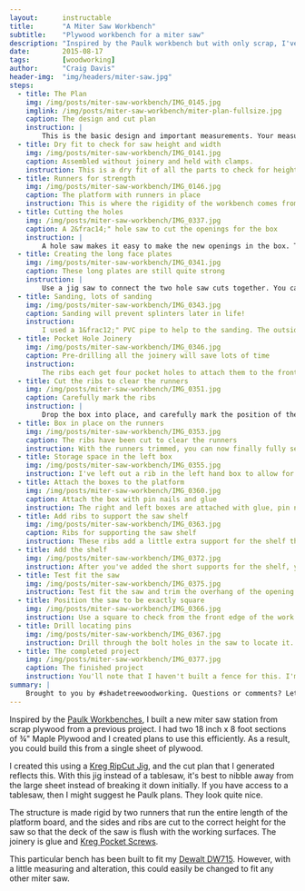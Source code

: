 ```yaml
---
layout:      instructable
title:       "A Miter Saw Workbench"
subtitle:    "Plywood workbench for a miter saw"
description: "Inspired by the Paulk workbench but with only scrap, I've built a stable and flat work surface."
date:        2015-08-17
tags:        [woodworking]
author:      "Craig Davis"
header-img:  "img/headers/miter-saw.jpg"
steps:
  - title: The Plan
    img: /img/posts/miter-saw-workbench/IMG_0145.jpg
    imglink: /img/posts/miter-saw-workbench/miter-plan-fullsize.jpg
    caption: The design and cut plan
    instruction: |
        This is the basic design and important measurements. Your measurements will be different based on the saw. The runner height + your saw deck gives you the height from the top of the bottom platform surface to the top of the work surface. Be careful to measure your plywood! This was built from maple ply that was actually &frac34;. Many plywoods measure between a sixteenth and a thirty-second under. When in doubt, make the box a little tall and then shim the saw upwards.
  - title: Dry fit to check for saw height and width
    img: /img/posts/miter-saw-workbench/IMG_0141.jpg
    caption: Assembled without joinery and held with clamps.
    instruction: This is a dry fit of all the parts to check for height and sizes. Note that with the runners in place, you cannot place the internal ribs. In the plans, there is a 1" overhang of the top work surfaces. This allows the opening for the top of the saw to be fine tuned. At this stage, you can do the initial tuning of this, and in the final step you can do the final fitting of the saw into it's new home.
  - title: Runners for strength
    img: /img/posts/miter-saw-workbench/IMG_0146.jpg
    caption: The platform with runners in place
    instruction: This is where the rigidity of the workbench comes from. This prevents the two end boxes from flexing the center open space. The runners are secured with glue and pocket screws. Be certain that they are cut to length to allow a rib to be placed on each end. The internal ribs will have slots cut into them for the runners, the end ribs should be full. This means that the runners are cut to the length of the platform less twice the thickness of your plywood.
  - title: Cutting the holes
    img: /img/posts/miter-saw-workbench/IMG_0337.jpg
    caption: A 2&frac14;" hole saw to cut the openings for the box
    instruction: |
        A hole saw makes it easy to make the new openings in the box. The plans use five matching ribs, and it's best to [make a template](/img/posts/miter-saw-workbench/IMG_0336.jpg) so that they all match.
  - title: Creating the long face plates
    img: /img/posts/miter-saw-workbench/IMG_0341.jpg
    caption: These long plates are still quite strong
    instruction: |
        Use a jig saw to connect the two hole saw cuts together. You can see the cutouts on the ground in ths photo. Take your time and draw a line connecting the edges of the two holes that you've cut. It will help you cut a straight line with the jigsaw.
  - title: Sanding, lots of sanding
    img: /img/posts/miter-saw-workbench/IMG_0343.jpg
    caption: Sanding will prevent splinters later in life!
    instruction:
        I used a 1&frac12;" PVC pipe to help to the sanding. The outside diameter is about 2" and so this was perfect for these holes. One day I'll have a oscillating spindle sander, but for now&hellip; In addition to sanding the cuts smooth, I eased the edges of the plywood quite a bit. The holes will be used to pickup and move this around and it'll make it easier on your hands.
  - title: Pocket Hole Joinery
    img: /img/posts/miter-saw-workbench/IMG_0346.jpg
    caption: Pre-drilling all the joinery will save lots of time
    instruction:
        The ribs each get four pocket holes to attach them to the front and rear plates. These can all be drilled before assembly. Remember to drill them on the uglier side of the plywood. You can see some plywood tearout in this photo that will be hidden after assembly. Assemble the boxes as normal with pocket screws. First assemble the ribs on the end to the face plate with glue and screws, and then in the left box add the internal rib. Once you've built the box attach it to the top work surface with more pocket screws.
  - title: Cut the ribs to clear the runners
    img: /img/posts/miter-saw-workbench/IMG_0351.jpg
    caption: Carefully mark the ribs
    instruction: |
        Drop the box into place, and carefully mark the position of the runners on the ribs. Then, using a saw of your choice cut out the openings for the runner. I have really enjoyed my [pull saw](http://www.irwin.com/tools/handsaws/double-edge-saw) lately.
  - title: Box in place on the runners
    img: /img/posts/miter-saw-workbench/IMG_0353.jpg
    caption: The ribs have been cut to clear the runners
    instruction: With the runners trimmed, you can now finally fully seat the box into their permanent location.
  - title: Storage space in the left box
    img: /img/posts/miter-saw-workbench/IMG_0355.jpg
    instruction: I've left out a rib in the left hand box to allow for a little more storage space. Here you can see my favorite saw in a spot to stash it.
  - title: Attach the boxes to the platform
    img: /img/posts/miter-saw-workbench/IMG_0360.jpg
    caption: Attach the box with pin nails and glue
    instruction: The right and left boxes are attached with glue, pin nails, and held with clamps.
  - title: Add ribs to support the saw shelf
    img: /img/posts/miter-saw-workbench/IMG_0363.jpg
    caption: Ribs for supporting the saw shelf
    instruction: These ribs add a little extra support for the shelf that the saw sits on. These are attached with glue and pocket screws. Note that these can be cut long initially, and then trimmed to fit once the left and right boxes are in place.
  - title: Add the shelf
    img: /img/posts/miter-saw-workbench/IMG_0372.jpg
    instruction: After you've added the short supports for the shelf, you can then trim it and put it into place.
  - title: Test fit the saw
    img: /img/posts/miter-saw-workbench/IMG_0375.jpg
    instruction: Test fit the saw and trim the overhang of the opening until it's snug. Add shims under the saw if needed. We'll attach it later. If you've ended up with the deck of the saw too high, make a new shelf out of &frac12;" plywood and shim until the saw is the correct height.
  - title: Position the saw to be exactly square
    img: /img/posts/miter-saw-workbench/IMG_0366.jpg
    instruction: Use a square to check from the front edge of the work surface to the front edge of the saw. Check both sides and adjust until the saw is perfectly square This will make sure that the saw is sitting square in the center opening.
  - title: Drill locating pins
    img: /img/posts/miter-saw-workbench/IMG_0367.jpg
    instruction: Drill through the bolt holes in the saw to locate it. With this saw, I can use &frac14;" bolts. Flip the board over and use t-nuts appropriate for your bolts in the back side of your holes. A dab of epoxy will help hold them in place. This will make it easy to secure the saw when you're using it. Once you've sorted that, you can attach the shelf to the short runners with screws - no glue this time.
  - title: The completed project
    img: /img/posts/miter-saw-workbench/IMG_0377.jpg
    caption: The finished project
    instruction: You'll note that I haven't built a fence for this. I'm short on space here, and want to be able to flip this over and use it as a workbench. The frame of this is very flat and stable, and so this is a valuable work surface! If this was dedicated only to the miter, I'd certainly add a fence.
summary: |
    Brought to you by #shadetreewoodworking. Questions or comments? Let me know!
---
```


Inspired by the [Paulk Workbenches][paulk], I built a new miter saw station from scrap plywood from a previous project. I had two 18 inch x 8 foot sections of &frac34;" Maple Plywood and I created plans to use this efficiently. As a result, you could build this from a single sheet of plywood.

I created this using a [Kreg RipCut Jig][ripcut], and the cut plan that I generated reflects this. With this jig instead of a tablesaw, it's best to nibble away from the large sheet instead of breaking it down initially. If you have access to a tablesaw, then I might suggest he Paulk plans. They look quite nice.

The structure is made rigid by two runners that run the entire length of the platform board, and the sides and ribs are cut to the correct height for the saw so that the deck of the saw is flush with the working surfaces. The joinery is glue and [Kreg Pocket Screws][pocket].

This particular bench has been built to fit my [Dewalt DW715][dw715]. However, with a little measuring and alteration, this could easily be changed to fit any other miter saw.

[paulk]: http://www.paulkhomes.com/order-plans.html
[ripcut]: http://amzn.to/1nXg0Cx
[pocket]: http://amzn.to/1nXg5q0
[dw715]: http://amzn.to/1R7eg49
